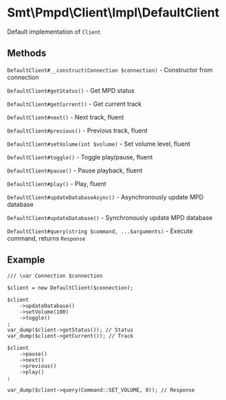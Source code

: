 Smt\Pmpd\Client\Impl\DefaultClient
==================================

Default implementation of `Client`

Methods
-------

`DefaultClient#__construct(Connection $connection)` - Constructor from connection

`DefaultClient#getStatus()` - Get MPD status

`DefaultClient#getCurrent()` - Get current track

`DefaultClient#next()` - Next track, fluent

`DefaultClient#previous()` - Previous track, fluent

`DefaultClient#setVolume(int $volume)` - Set volume level, fluent

`DefaultClient#toggle()` - Toggle play/pause, fluent

`DefaultClient#pause()` - Pause playback, fluent

`DefaultClient#play()` - Play, fluent

`DefaultClient#updateDatabaseAsync()` - Asynchronously update MPD database

`DefaultClient#updateDatabase()` - Synchronously update MPD database

`DefaultClient#query(string $command, ...$arguments)` - Execute command, returns `Response`

Example
-------

    /// \var Connection $connection
    
    $client = new DefaultClient($connection);
    
    $client
        ->updateDatabase()
        ->setVolume(100)
        ->toggle()
    ;
    var_dump($client->getStatus()); // Status
    var_dump($client->getCurrent()); // Track
    
    $client
        ->pause()
        ->next()
        ->previous()
        ->play()
    ;
    
    var_dump($client->query(Command::SET_VOLUME, 0)); // Response

